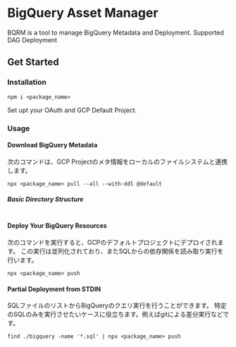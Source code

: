 
BigQuery Asset Manager
=======

BQRM is a tool to manage BigQuery Metadata and Deployment.
Supported DAG Deployment 


## Get Started 

### Installation

```
npm i <package_name>
```

Set upt your OAuth and GCP Default Project.

### Usage


#### Download BigQuery Metadata

次のコマンドは、GCP Projectのメタ情報をローカルのファイルシステムと連携します。

```
npx <package_name> pull --all --with-ddl @default
```

##### Basic Directory Structure

```
```

#### Deploy Your BigQuery Resources

次のコマンドを実行すると、GCPのデフォルトプロジェクトにデプロイされます。
この実行は並列化されており、またSQLからの依存関係を読み取り実行を行います。 

```
npx <package_name> push 
```

#### Partial Deployment from STDIN

SQLファイルのリストからBigQueryのクエリ実行を行うことができます。
特定のSQLのみを実行させたいケースに役立ちます。例えばgitによる差分実行などです。

```
find ./bigquery -name '*.sql' | npx <package_name> push 
```

